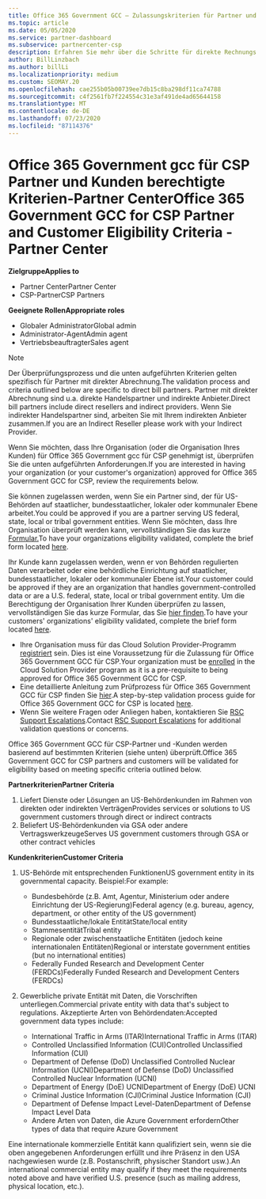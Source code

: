 ```yaml
---
title: Office 365 Government GCC – Zulassungskriterien für Partner und Kunden
ms.topic: article
ms.date: 05/05/2020
ms.service: partner-dashboard
ms.subservice: partnercenter-csp
description: Erfahren Sie mehr über die Schritte für direkte Rechnungs Partner (direkte Händler, indirekte Anbieter), um Partner und Kunden für Office 365 Government gcc für CSP zu überprüfen.
author: BillLinzbach
ms.author: billLi
ms.localizationpriority: medium
ms.custom: SEOMAY.20
ms.openlocfilehash: cae255b05b00739ee7db15c8ba298df11ca74788
ms.sourcegitcommit: c4f2561fb7f224554c31e3af491de4ad65644158
ms.translationtype: MT
ms.contentlocale: de-DE
ms.lasthandoff: 07/23/2020
ms.locfileid: "87114376"
---
```

# <a name="office-365-government-gcc-for-csp-partner-and-customer-eligibility-criteria---partner-center"></a><span data-ttu-id="e2579-103">Office 365 Government gcc für CSP Partner und Kunden berechtigte Kriterien-Partner Center</span><span class="sxs-lookup"><span data-stu-id="e2579-103">Office 365 Government GCC for CSP Partner and Customer Eligibility Criteria - Partner Center</span></span>

<span data-ttu-id="e2579-104">**Zielgruppe**</span><span class="sxs-lookup"><span data-stu-id="e2579-104">**Applies to**</span></span>

- <span data-ttu-id="e2579-105">Partner Center</span><span class="sxs-lookup"><span data-stu-id="e2579-105">Partner Center</span></span>
- <span data-ttu-id="e2579-106">CSP-Partner</span><span class="sxs-lookup"><span data-stu-id="e2579-106">CSP Partners</span></span>

<span data-ttu-id="e2579-107">**Geeignete Rollen**</span><span class="sxs-lookup"><span data-stu-id="e2579-107">**Appropriate roles**</span></span>

- <span data-ttu-id="e2579-108">Globaler Administrator</span><span class="sxs-lookup"><span data-stu-id="e2579-108">Global admin</span></span>
- <span data-ttu-id="e2579-109">Administrator-Agent</span><span class="sxs-lookup"><span data-stu-id="e2579-109">Admin agent</span></span>
- <span data-ttu-id="e2579-110">Vertriebsbeauftragter</span><span class="sxs-lookup"><span data-stu-id="e2579-110">Sales agent</span></span>

>[!NOTE]
><span data-ttu-id="e2579-111">Der Überprüfungsprozess und die unten aufgeführten Kriterien gelten spezifisch für Partner mit direkter Abrechnung.</span><span class="sxs-lookup"><span data-stu-id="e2579-111">The validation process and criteria outlined below are specific to direct bill partners.</span></span> <span data-ttu-id="e2579-112">Partner mit direkter Abrechnung sind u.a. direkte Handelspartner und indirekte Anbieter.</span><span class="sxs-lookup"><span data-stu-id="e2579-112">Direct bill partners include direct resellers and indirect providers.</span></span>  <span data-ttu-id="e2579-113">Wenn Sie indirekter Handelspartner sind, arbeiten Sie mit Ihrem indirekten Anbieter zusammen.</span><span class="sxs-lookup"><span data-stu-id="e2579-113">If you are an Indirect Reseller please work with your Indirect Provider.</span></span>

<span data-ttu-id="e2579-114">Wenn Sie möchten, dass Ihre Organisation (oder die Organisation Ihres Kunden) für Office 365 Government gcc für CSP genehmigt ist, überprüfen Sie die unten aufgeführten Anforderungen.</span><span class="sxs-lookup"><span data-stu-id="e2579-114">If you are interested in having your organization (or your customer's organization) approved for Office 365 Government GCC for CSP, review the requirements below.</span></span>

<span data-ttu-id="e2579-115">Sie können zugelassen werden, wenn Sie ein Partner sind, der für US-Behörden auf staatlicher, bundesstaatlicher, lokaler oder kommunaler Ebene arbeitet.</span><span class="sxs-lookup"><span data-stu-id="e2579-115">You could be approved if you are a partner serving US federal, state, local or tribal government entities.</span></span> <span data-ttu-id="e2579-116">Wenn Sie möchten, dass Ihre Organisation überprüft werden kann, vervollständigen Sie das kurze [Formular.](https://products.office.com/government/eligibility-validation?ReqType=CSPPartner)</span><span class="sxs-lookup"><span data-stu-id="e2579-116">To have your organizations eligibility validated, complete the brief form located [here](https://products.office.com/government/eligibility-validation?ReqType=CSPPartner).</span></span>

<span data-ttu-id="e2579-117">Ihr Kunde kann zugelassen werden, wenn er von Behörden regulierten Daten verarbeitet oder eine behördliche Einrichtung auf staatlicher, bundesstaatlicher, lokaler oder kommunaler Ebene ist.</span><span class="sxs-lookup"><span data-stu-id="e2579-117">Your customer could be approved if they are an organization that handles government-controlled data or are a U.S. federal, state, local or tribal government entity.</span></span> <span data-ttu-id="e2579-118">Um die Berechtigung der Organisation Ihrer Kunden überprüfen zu lassen, vervollständigen Sie das kurze Formular, das Sie [hier finden](https://products.office.com/government/eligibility-validation?ReqType=CSPCustomer).</span><span class="sxs-lookup"><span data-stu-id="e2579-118">To have your customers' organizations' eligibility validated, complete the brief form located [here](https://products.office.com/government/eligibility-validation?ReqType=CSPCustomer).</span></span> 

-   <span data-ttu-id="e2579-119">Ihre Organisation muss für das Cloud Solution Provider-Programm [registriert](https://partnercenter.microsoft.com/partner/cloud-solution-provider) sein. Dies ist eine Voraussetzung für die Zulassung für Office 365 Government GCC für CSP.</span><span class="sxs-lookup"><span data-stu-id="e2579-119">Your organization must be [enrolled](https://partnercenter.microsoft.com/partner/cloud-solution-provider) in the Cloud Solution Provider program as it is a pre-requisite to being approved for Office 365 Government GCC for CSP.</span></span>
-   <span data-ttu-id="e2579-120">Eine detaillierte Anleitung zum Prüfprozess für Office 365 Government GCC für CSP finden Sie [hier](https://go.microsoft.com/fwlink/?linkid=2007323).</span><span class="sxs-lookup"><span data-stu-id="e2579-120">A step-by-step validation process guide for Office 365 Government GCC for CSP is located [here](https://go.microsoft.com/fwlink/?linkid=2007323).</span></span>
-   <span data-ttu-id="e2579-121">Wenn Sie weitere Fragen oder Anliegen haben, kontaktieren Sie [RSC Support Escalations](mailto:usgcce@microsoft.com).</span><span class="sxs-lookup"><span data-stu-id="e2579-121">Contact [RSC Support Escalations](mailto:usgcce@microsoft.com) for additional validation questions or concerns.</span></span>

<span data-ttu-id="e2579-122">Office 365 Government GCC für CSP-Partner und -Kunden werden basierend auf bestimmten Kriterien (siehe unten) überprüft.</span><span class="sxs-lookup"><span data-stu-id="e2579-122">Office 365 Government GCC for CSP partners and customers will be validated for eligibility based on meeting specific criteria outlined below.</span></span>

<span data-ttu-id="e2579-123">**Partnerkriterien**</span><span class="sxs-lookup"><span data-stu-id="e2579-123">**Partner Criteria**</span></span>
1.  <span data-ttu-id="e2579-124">Liefert Dienste oder Lösungen an US-Behördenkunden im Rahmen von direkten oder indirekten Verträgen</span><span class="sxs-lookup"><span data-stu-id="e2579-124">Provides services or solutions to US government customers through direct or indirect contracts</span></span>
2.  <span data-ttu-id="e2579-125">Beliefert US-Behördenkunden via GSA oder andere Vertragswerkzeuge</span><span class="sxs-lookup"><span data-stu-id="e2579-125">Serves US government customers through GSA or other contract vehicles</span></span>

<span data-ttu-id="e2579-126">**Kundenkriterien**</span><span class="sxs-lookup"><span data-stu-id="e2579-126">**Customer Criteria**</span></span>
1.  <span data-ttu-id="e2579-127">US-Behörde mit entsprechenden Funktionen</span><span class="sxs-lookup"><span data-stu-id="e2579-127">US government entity in its governmental capacity.</span></span> <span data-ttu-id="e2579-128">Beispiel:</span><span class="sxs-lookup"><span data-stu-id="e2579-128">For example:</span></span>
 
    -  <span data-ttu-id="e2579-129">Bundesbehörde (z.B. Amt, Agentur, Ministerium oder andere Einrichtung der US-Regierung)</span><span class="sxs-lookup"><span data-stu-id="e2579-129">Federal agency (e.g. bureau, agency, department, or other entity of the US government)</span></span>
    -   <span data-ttu-id="e2579-130">Bundesstaatliche/lokale Entität</span><span class="sxs-lookup"><span data-stu-id="e2579-130">State/local entity</span></span> 
    -   <span data-ttu-id="e2579-131">Stammesentität</span><span class="sxs-lookup"><span data-stu-id="e2579-131">Tribal entity</span></span>
    -   <span data-ttu-id="e2579-132">Regionale oder zwischenstaatliche Entitäten (jedoch keine internationalen Entitäten)</span><span class="sxs-lookup"><span data-stu-id="e2579-132">Regional or interstate government entities (but no international entities)</span></span>
    -   <span data-ttu-id="e2579-133">Federally Funded Research and Development Center (FERDCs)</span><span class="sxs-lookup"><span data-stu-id="e2579-133">Federally Funded Research and Development Centers (FERDCs)</span></span>

2.  <span data-ttu-id="e2579-134">Gewerbliche private Entität mit Daten, die Vorschriften unterliegen.</span><span class="sxs-lookup"><span data-stu-id="e2579-134">Commercial private entity with data that's subject to regulations.</span></span> <span data-ttu-id="e2579-135">Akzeptierte Arten von Behördendaten:</span><span class="sxs-lookup"><span data-stu-id="e2579-135">Accepted government data types include:</span></span> 
    -   <span data-ttu-id="e2579-136">International Traffic in Arms (ITAR)</span><span class="sxs-lookup"><span data-stu-id="e2579-136">International Traffic in Arms (ITAR)</span></span>
    -   <span data-ttu-id="e2579-137">Controlled Unclassified Information (CUI)</span><span class="sxs-lookup"><span data-stu-id="e2579-137">Controlled Unclassified Information (CUI)</span></span>
    -   <span data-ttu-id="e2579-138">Department of Defense (DoD) Unclassified Controlled Nuclear Information (UCNI)</span><span class="sxs-lookup"><span data-stu-id="e2579-138">Department of Defense (DoD) Unclassified Controlled Nuclear Information (UCNI)</span></span>
    -   <span data-ttu-id="e2579-139">Department of Energy (DoE) UCNI</span><span class="sxs-lookup"><span data-stu-id="e2579-139">Department of Energy (DoE) UCNI</span></span>
    -   <span data-ttu-id="e2579-140">Criminal Justice Information (CJI)</span><span class="sxs-lookup"><span data-stu-id="e2579-140">Criminal Justice Information (CJI)</span></span>
    -   <span data-ttu-id="e2579-141">Department of Defense Impact Level-Daten</span><span class="sxs-lookup"><span data-stu-id="e2579-141">Department of Defense Impact Level Data</span></span>
    -   <span data-ttu-id="e2579-142">Andere Arten von Daten, die Azure Government erfordern</span><span class="sxs-lookup"><span data-stu-id="e2579-142">Other types of data that require Azure Government</span></span>

<span data-ttu-id="e2579-143">Eine internationale kommerzielle Entität kann qualifiziert sein, wenn sie die oben angegebenen Anforderungen erfüllt und ihre Präsenz in den USA nachgewiesen wurde (z.B. Postanschrift, physischer Standort usw.).</span><span class="sxs-lookup"><span data-stu-id="e2579-143">An international commercial entity may qualify if they meet the requirements noted above and have verified U.S. presence (such as mailing address, physical location, etc.).</span></span>

